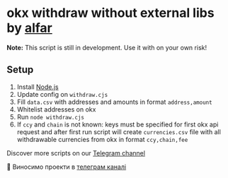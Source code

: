 # okx withdraw without external libs by [alfar](https://t.me/+FozX3VZA0RIyNWY6)

**Note:** This script is still in development. Use it with on your own risk!

## Setup
1. Install [Node.js](https://nodejs.org/en/download)
1. Update config on `withdraw.cjs`
1. Fill `data.csv` with addresses and amounts in format `address,amount`
1. Whitelist addresses on okx
1. Run `node withdraw.cjs`
1. If `ccy` and `chain` is not known: keys must be specified for first okx api request and after first run script will create `currencies.csv` file with all withdrawable currencies from okx in format `ccy,chain,fee`

Discover more scripts on our [Telegram channel](https://t.me/+FozX3VZA0RIyNWY6)

:star2: Виносимо проекти в [телеграм каналі](https://t.me/+FozX3VZA0RIyNWY6)